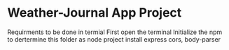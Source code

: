 # Weather-Journal App Project

Requirments to be done in termial 
First open the terminal 
Initialize the npm to dertermine this folder as node project 
install express cors, body-parser





